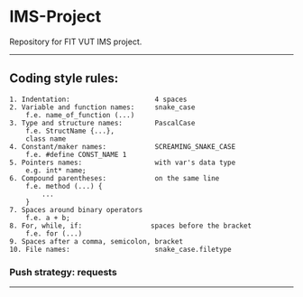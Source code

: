 # IMS-Project
Repository for FIT VUT IMS project.

*******************************************************************************

## Coding style rules:

    1. Indentation:                     4 spaces
    2. Variable and function names:     snake_case
        f.e. name_of_function (...)
    3. Type and structure names:        PascalCase
        f.e. StructName {...},
        class name
    4. Constant/maker names:            SCREAMING_SNAKE_CASE
        f.e. #define CONST_NAME 1
    5. Pointers names:                  with var's data type
        e.g. int* name;
    6. Compound parentheses:            on the same line
        f.e. method (...) {
            ...
        }
    7. Spaces around binary operators
        f.e. a + b;
    8. For, while, if:                 spaces before the bracket
        f.e. for (...)
    9. Spaces after a comma, semicolon, bracket
    10. File names:                     snake_case.filetype

### Push strategy:                       requests

-------------------------------------------------------------------------------
